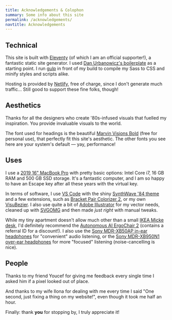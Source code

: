 ```yaml
---
title: Acknowledgements & Colophon
summary: Some info about this site
permalink: /acknowledgements/
navtitle: Acknowledgements
---
```


## Technical

This site is built with [Eleventy](https://www.11ty.dev/) (of which I am an official supporter!), a fantastic static site generator. I used [Dan Urbanowicz's boilerplate](https://templates.netlify.com/template/eleventy-netlify-boilerplate/) as a starting point. I run [gulp](https://gulpjs.com/) in front of my build to compile my Sass to CSS and minify styles and scripts alike.

Hosting is provided by [Netlify](https://netlify.com/), free of charge, since I don't generate much traffic… Still good to support these fine folks, though!

## Aesthetics

Thanks for all the designers who create '80s-infused visuals that fuelled my inspiration. You provide invaluable visuals to the world.

The font used for headings is the beautiful [Marvin Visions Bold](https://www.readvisions.com/marvin) (free for personal use), that perfectly fit this site's aesthetic. The other fonts you see here are your system's default — yay, performance!

## Uses

I use a [2019 16" MacBook Pro](https://www.apple.com/macbook-pro-16/) with pretty basic options: Intel Core i7, 16 GB RAM and 500 GB SSD storage. It's a fantastic computer, and I am so happy to have an Escape key after all these years with the virtual key.

In terms of software, I use [VS Code](https://code.visualstudio.com/) with the shiny [SynthWave '84 theme](https://marketplace.visualstudio.com/items?itemName=RobbOwen.synthwave-vscode) and a few extensions, such as [Bracket Pair Colorizer 2](https://marketplace.visualstudio.com/items?itemName=CoenraadS.bracket-pair-colorizer-2), or my own [VisuBezier](https://marketplace.visualstudio.com/items?itemName=chriskirknielsen.visubezier). I also use quite a bit of [Adobe Illustrator](https://www.adobe.com/products/illustrator.html) for my vector needs, cleaned up with [SVGOMG](https://jakearchibald.github.io/svgomg/) and then made _just right_ with manual tweaks.

While my tiny apartment doesn't allow much other than a small [IKEA Micke desk](https://www.ikea.com/us/en/p/micke-desk-black-brown-20244747/), I'd definitely recommend the [Autonomous AI ErgoChair 2](https://www.autonomous.ai/office-chairs/ergonomic-chair/?rid=7a4b2c) (contains a referral ID for a discount!). I also use the [Sony MDR-XB50AP in-ear headphones](https://www.sony.com/electronics/in-ear-headphones/mdr-xb50ap) for "convenient" audio listening, or the [Sony MDR-XB950N1 over-ear headphones](https://www.sony.com/electronics/headband-headphones/mdr-xb950n1) for more "focused" listening (noise-cancelling is nice).

## People

Thanks to my friend Youcef for giving me feedback every single time I asked him if a pixel looked out of place.

And thanks to my wife Ilona for dealing with me every time I said "One second, just fixing a thing on my website!", even though it took me half an hour.

Finally: thank **you** for stopping by, I truly appreciate it!